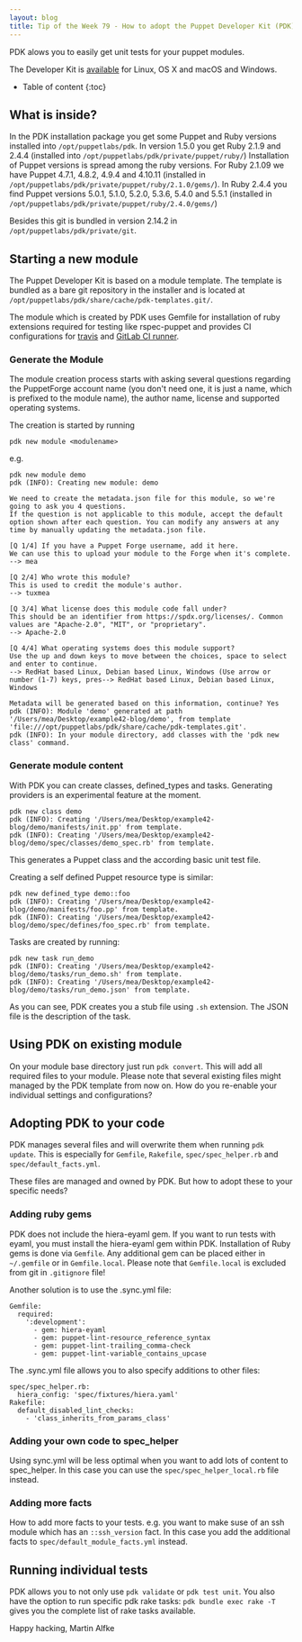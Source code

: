 ```yaml
---
layout: blog
title: Tip of the Week 79 - How to adopt the Puppet Developer Kit (PDK) to your code
---
```


PDK alows you to easily get unit tests for your puppet modules.

The Developer Kit is [available](https://puppet.com/download-puppet-development-kit) for Linux, OS X and macOS and Windows.

* Table of content
{:toc}

## What is inside?

In the PDK installation package you get some Puppet and Ruby versions installed into `/opt/puppetlabs/pdk`.
In version 1.5.0 you get Ruby 2.1.9 and 2.4.4 (installed into `/opt/puppetlabs/pdk/private/puppet/ruby/`)
Installation of Puppet versions is spread among the ruby versions. For Ruby 2.1.09 we have Puppet 4.7.1, 4.8.2, 4.9.4 and 4.10.11 (installed in `/opt/puppetlabs/pdk/private/puppet/ruby/2.1.0/gems/`). In Ruby 2.4.4 you find Puppet versions 5.0.1, 5.1.0, 5.2.0, 5.3.6, 5.4.0 and 5.5.1 (installed in `/opt/puppetlabs/pdk/private/puppet/ruby/2.4.0/gems/`)

Besides this git is bundled in version 2.14.2 in `/opt/puppetlabs/pdk/private/git`.

## Starting a new module

The Puppet Developer Kit is based on a module template. The template is bundled as a bare git repository in the installer and is located at `/opt/puppetlabs/pdk/share/cache/pdk-templates.git/`.

The module which is created by PDK uses Gemfile for installation of ruby extensions required for testing like rspec-puppet and provides CI configurations for [travis](http://travs-ci.org) and [GitLab CI runner](https://docs.gitlab.com/runner/).

### Generate the Module

The module creation process starts with asking several questions regarding the PuppetForge account name (you don't need one, it is just a name, which is prefixed to the module name), the author name, license and supported operating systems.

The creation is started by running

    pdk new module <modulename>
    
e.g.

    pdk new module demo
    pdk (INFO): Creating new module: demo

    We need to create the metadata.json file for this module, so we're going to ask you 4 questions.
    If the question is not applicable to this module, accept the default option shown after each question. You can modify any answers at any time by manually updating the metadata.json file.

    [Q 1/4] If you have a Puppet Forge username, add it here.
    We can use this to upload your module to the Forge when it's complete.
    --> mea

    [Q 2/4] Who wrote this module?
    This is used to credit the module's author.
    --> tuxmea

    [Q 3/4] What license does this module code fall under?
    This should be an identifier from https://spdx.org/licenses/. Common values are "Apache-2.0", "MIT", or "proprietary".
    --> Apache-2.0

    [Q 4/4] What operating systems does this module support?
    Use the up and down keys to move between the choices, space to select and enter to continue.
    --> RedHat based Linux, Debian based Linux, Windows (Use arrow or number (1-7) keys, pres--> RedHat based Linux, Debian based Linux, Windows

    Metadata will be generated based on this information, continue? Yes
    pdk (INFO): Module 'demo' generated at path '/Users/mea/Desktop/example42-blog/demo', from template 'file:///opt/puppetlabs/pdk/share/cache/pdk-templates.git'.
    pdk (INFO): In your module directory, add classes with the 'pdk new class' command.

### Generate module content

With PDK you can create classes, defined_types and tasks. Generating providers is an experimental feature at the moment.

    pdk new class demo
    pdk (INFO): Creating '/Users/mea/Desktop/example42-blog/demo/manifests/init.pp' from template.
    pdk (INFO): Creating '/Users/mea/Desktop/example42-blog/demo/spec/classes/demo_spec.rb' from template.

This generates a Puppet class and the according basic unit test file.

Creating a self defined Puppet resource type is similar:

    pdk new defined_type demo::foo
    pdk (INFO): Creating '/Users/mea/Desktop/example42-blog/demo/manifests/foo.pp' from template.
    pdk (INFO): Creating '/Users/mea/Desktop/example42-blog/demo/spec/defines/foo_spec.rb' from template.

Tasks are created by running:

    pdk new task run_demo
    pdk (INFO): Creating '/Users/mea/Desktop/example42-blog/demo/tasks/run_demo.sh' from template.
    pdk (INFO): Creating '/Users/mea/Desktop/example42-blog/demo/tasks/run_demo.json' from template.

As you can see, PDK creates you a stub file using `.sh` extension. The JSON file is the description of the task.

## Using PDK on existing module

On your module base directory just run `pdk convert`. This will add all required files to your module. 
Please note that several existing files might managed by the PDK template from now on. How do you re-enable your individual settings and configurations?

## Adopting PDK to your code

PDK manages several files and will overwrite them when running `pdk update`.
This is especially for `Gemfile`, `Rakefile`, `spec/spec_helper.rb` and `spec/default_facts.yml`.

These files are managed and owned by PDK. But how to adopt these to your specific needs?

### Adding ruby gems

PDK does not include the hiera-eyaml gem.
If you want to run tests with eyaml, you must install the hiera-eyaml gem within PDK.
Installation of Ruby gems is done via `Gemfile`.
Any additional gem can be placed either in `~/.gemfile` or in `Gemfile.local`.
Please note that `Gemfile.local` is excluded from git in `.gitignore` file!

Another solution is to use the .sync.yml file:

    Gemfile:
      required:
        ':development':
          - gem: hiera-eyaml
          - gem: puppet-lint-resource_reference_syntax
          - gem: puppet-lint-trailing_comma-check
          - gem: puppet-lint-variable_contains_upcase

The .sync.yml file allows you to also specify additions to other files:

    spec/spec_helper.rb:
      hiera_config: 'spec/fixtures/hiera.yaml'
    Rakefile:
      default_disabled_lint_checks:
        - 'class_inherits_from_params_class'

### Adding your own code to spec_helper

Using sync.yml will be less optimal when you want to add lots of content to spec_helper. In this case you can use the `spec/spec_helper_local.rb` file instead.

### Adding more facts

How to add more facts to your tests. e.g. you want to make suse of an ssh module which has an `::ssh_version` fact. In this case you add the additional facts to `spec/default_module_facts.yml` instead.

## Running individual tests

PDK allows you to not only use `pdk validate` or `pdk test unit`. You also have the option to run specific pdk rake tasks: `pdk bundle exec rake -T` gives you the complete list of rake tasks available.

Happy hacking,
Martin Alfke
